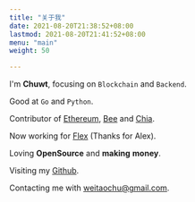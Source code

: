 ```yaml
---
title: "关于我"
date: 2021-08-20T21:38:52+08:00
lastmod: 2021-08-20T21:41:52+08:00
menu: "main"
weight: 50

---
```


I'm **Chuwt**, focusing on `Blockchain` and `Backend`.

Good at `Go` and `Python`.

Contributor of [Ethereum](https://github.com/ethereum/go-ethereum), [Bee](https://github.com/ethersphere/bee) and [Chia](https://github.com/Chia-Network/chia-blockchain).

Now working for [Flex](https://www.flexpool.io/) (Thanks for Alex).

Loving **OpenSource** and **making** **money**.

Visiting my [Github](https://github.com/chuwt).

Contacting me with <weitaochu@gmail.com>.

